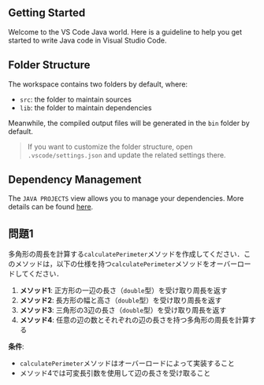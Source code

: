 ## Getting Started

Welcome to the VS Code Java world. Here is a guideline to help you get started to write Java code in Visual Studio Code.

## Folder Structure

The workspace contains two folders by default, where:

- `src`: the folder to maintain sources
- `lib`: the folder to maintain dependencies

Meanwhile, the compiled output files will be generated in the `bin` folder by default.

> If you want to customize the folder structure, open `.vscode/settings.json` and update the related settings there.

## Dependency Management

The `JAVA PROJECTS` view allows you to manage your dependencies. More details can be found [here](https://github.com/microsoft/vscode-java-dependency#manage-dependencies).

## 問題1

多角形の周長を計算する`calculatePerimeter`メソッドを作成してください．このメソッドは，以下の仕様を持つ`calculatePerimeter`メソッドをオーバーロードしてください．

1. **メソッド1**: 正方形の一辺の長さ（`double`型）を受け取り周長を返す
2. **メソッド2**: 長方形の幅と高さ（`double`型）を受け取り周長を返す
3. **メソッド3**: 三角形の3辺の長さ（`double`型）を受け取り周長を返す
4. **メソッド4**: 任意の辺の数とそれぞれの辺の長さを持つ多角形の周長を計算する

**条件**:

- `calculatePerimeter`メソッドはオーバーロードによって実装すること
- メソッド4では可変長引数を使用して辺の長さを受け取ること
